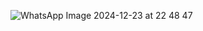 ![WhatsApp Image 2024-12-23 at 22 48 47](https://github.com/user-attachments/assets/5d4d365a-93db-4f26-b752-92af6075a5e0)
